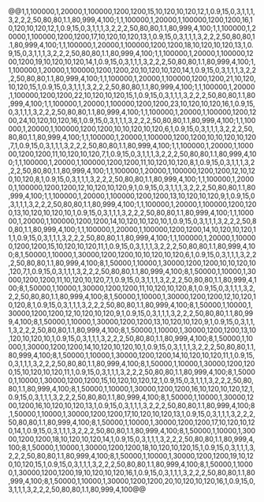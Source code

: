 @@1,1,100000,1,20000,1,100000,1200,1200,15,10,120,10,120,12,1,0.9,15,0,3,1,1,1,3,2,2,2,50,80,80,1.1,80,999,4,100;1,1,100000,1,20000,1,100000,1200,1200,16,10,120,10,120,12,1,0.9,15,0,3,1,1,1,3,2,2,2,50,80,80,1.1,80,999,4,100;1,1,100000,1,20000,1,100000,1200,1200,17,10,120,10,120,13,1,0.9,15,0,3,1,1,1,3,2,2,2,50,80,80,1.1,80,999,4,100;1,1,100000,1,20000,1,100000,1200,1200,18,10,120,10,120,13,1,0.9,15,0,3,1,1,1,3,2,2,2,50,80,80,1.1,80,999,4,100;1,1,100000,1,20000,1,100000,1200,1200,19,10,120,10,120,14,1,0.9,15,0,3,1,1,1,3,2,2,2,50,80,80,1.1,80,999,4,100;1,1,100000,1,20000,1,100000,1200,1200,20,10,120,10,120,14,1,0.9,15,0,3,1,1,1,3,2,2,2,50,80,80,1.1,80,999,4,100;1,1,100000,1,20000,1,100000,1200,1200,21,10,120,10,120,15,1,0.9,15,0,3,1,1,1,3,2,2,2,50,80,80,1.1,80,999,4,100;1,1,100000,1,20000,1,100000,1200,1200,22,10,120,10,120,15,1,0.9,15,0,3,1,1,1,3,2,2,2,50,80,80,1.1,80,999,4,100;1,1,100000,1,20000,1,100000,1200,1200,23,10,120,10,120,16,1,0.9,15,0,3,1,1,1,3,2,2,2,50,80,80,1.1,80,999,4,100;1,1,100000,1,20000,1,100000,1200,1200,24,10,120,10,120,16,1,0.9,15,0,3,1,1,1,3,2,2,2,50,80,80,1.1,80,999,4,100;1,1,100000,1,20000,1,100000,1200,1200,10,10,120,10,120,6,1,0.9,15,0,3,1,1,1,3,2,2,2,50,80,80,1.1,80,999,4,100;1,1,100000,1,20000,1,100000,1200,1200,10,10,120,10,120,7,1,0.9,15,0,3,1,1,1,3,2,2,2,50,80,80,1.1,80,999,4,100;1,1,100000,1,20000,1,100000,1200,1200,11,10,120,10,120,7,1,0.9,15,0,3,1,1,1,3,2,2,2,50,80,80,1.1,80,999,4,100;1,1,100000,1,20000,1,100000,1200,1200,11,10,120,10,120,8,1,0.9,15,0,3,1,1,1,3,2,2,2,50,80,80,1.1,80,999,4,100;1,1,100000,1,20000,1,100000,1200,1200,12,10,120,10,120,8,1,0.9,15,0,3,1,1,1,3,2,2,2,50,80,80,1.1,80,999,4,100;1,1,100000,1,20000,1,100000,1200,1200,12,10,120,10,120,9,1,0.9,15,0,3,1,1,1,3,2,2,2,50,80,80,1.1,80,999,4,100;1,1,100000,1,20000,1,100000,1200,1200,13,10,120,10,120,9,1,0.9,15,0,3,1,1,1,3,2,2,2,50,80,80,1.1,80,999,4,100;1,1,100000,1,20000,1,100000,1200,1200,13,10,120,10,120,10,1,0.9,15,0,3,1,1,1,3,2,2,2,50,80,80,1.1,80,999,4,100;1,1,100000,1,20000,1,100000,1200,1200,14,10,120,10,120,10,1,0.9,15,0,3,1,1,1,3,2,2,2,50,80,80,1.1,80,999,4,100;1,1,100000,1,20000,1,100000,1200,1200,14,10,120,10,120,11,1,0.9,15,0,3,1,1,1,3,2,2,2,50,80,80,1.1,80,999,4,100;1,1,100000,1,20000,1,100000,1200,1200,15,10,120,10,120,11,1,0.9,15,0,3,1,1,1,3,2,2,2,50,80,80,1.1,80,999,4,100;8,1,50000,1,10000,1,30000,1200,1200,10,10,120,10,120,6,1,0.9,15,0,3,1,1,1,3,2,2,2,50,80,80,1.1,80,999,4,100;8,1,50000,1,10000,1,30000,1200,1200,10,10,120,10,120,7,1,0.9,15,0,3,1,1,1,3,2,2,2,50,80,80,1.1,80,999,4,100;8,1,50000,1,10000,1,30000,1200,1200,11,10,120,10,120,7,1,0.9,15,0,3,1,1,1,3,2,2,2,50,80,80,1.1,80,999,4,100;8,1,50000,1,10000,1,30000,1200,1200,11,10,120,10,120,8,1,0.9,15,0,3,1,1,1,3,2,2,2,50,80,80,1.1,80,999,4,100;8,1,50000,1,10000,1,30000,1200,1200,12,10,120,10,120,8,1,0.9,15,0,3,1,1,1,3,2,2,2,50,80,80,1.1,80,999,4,100;8,1,50000,1,10000,1,30000,1200,1200,12,10,120,10,120,9,1,0.9,15,0,3,1,1,1,3,2,2,2,50,80,80,1.1,80,999,4,100;8,1,50000,1,10000,1,30000,1200,1200,13,10,120,10,120,9,1,0.9,15,0,3,1,1,1,3,2,2,2,50,80,80,1.1,80,999,4,100;8,1,50000,1,10000,1,30000,1200,1200,13,10,120,10,120,10,1,0.9,15,0,3,1,1,1,3,2,2,2,50,80,80,1.1,80,999,4,100;8,1,50000,1,10000,1,30000,1200,1200,14,10,120,10,120,10,1,0.9,15,0,3,1,1,1,3,2,2,2,50,80,80,1.1,80,999,4,100;8,1,50000,1,10000,1,30000,1200,1200,14,10,120,10,120,11,1,0.9,15,0,3,1,1,1,3,2,2,2,50,80,80,1.1,80,999,4,100;8,1,50000,1,10000,1,30000,1200,1200,15,10,120,10,120,11,1,0.9,15,0,3,1,1,1,3,2,2,2,50,80,80,1.1,80,999,4,100;8,1,50000,1,10000,1,30000,1200,1200,15,10,120,10,120,12,1,0.9,15,0,3,1,1,1,3,2,2,2,50,80,80,1.1,80,999,4,100;8,1,50000,1,10000,1,30000,1200,1200,16,10,120,10,120,12,1,0.9,15,0,3,1,1,1,3,2,2,2,50,80,80,1.1,80,999,4,100;8,1,50000,1,10000,1,30000,1200,1200,16,10,120,10,120,13,1,0.9,15,0,3,1,1,1,3,2,2,2,50,80,80,1.1,80,999,4,100;8,1,50000,1,10000,1,30000,1200,1200,17,10,120,10,120,13,1,0.9,15,0,3,1,1,1,3,2,2,2,50,80,80,1.1,80,999,4,100;8,1,50000,1,10000,1,30000,1200,1200,17,10,120,10,120,14,1,0.9,15,0,3,1,1,1,3,2,2,2,50,80,80,1.1,80,999,4,100;8,1,50000,1,10000,1,30000,1200,1200,18,10,120,10,120,14,1,0.9,15,0,3,1,1,1,3,2,2,2,50,80,80,1.1,80,999,4,100;8,1,50000,1,10000,1,30000,1200,1200,18,10,120,10,120,15,1,0.9,15,0,3,1,1,1,3,2,2,2,50,80,80,1.1,80,999,4,100;8,1,50000,1,10000,1,30000,1200,1200,19,10,120,10,120,15,1,0.9,15,0,3,1,1,1,3,2,2,2,50,80,80,1.1,80,999,4,100;8,1,50000,1,10000,1,30000,1200,1200,19,10,120,10,120,16,1,0.9,15,0,3,1,1,1,3,2,2,2,50,80,80,1.1,80,999,4,100;8,1,50000,1,10000,1,30000,1200,1200,20,10,120,10,120,16,1,0.9,15,0,3,1,1,1,3,2,2,2,50,80,80,1.1,80,999,4,100@@
